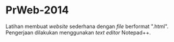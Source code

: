 # PrWeb-2014
Latihan membuat _website_ sederhana dengan _file_ berformat ".html". Pengerjaan dilakukan menggunakan _text editor_ Notepad++.
